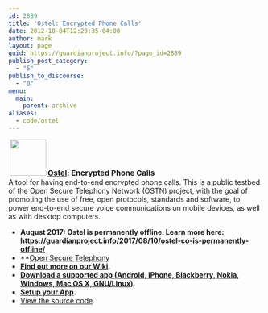 ```yaml
---
id: 2889
title: 'Ostel: Encrypted Phone Calls'
date: 2012-10-04T12:29:35-04:00
author: mark
layout: page
guid: https://guardianproject.info/?page_id=2889
publish_post_category:
  - "5"
publish_to_discourse:
  - "0"
menu:
  main:
    parent: archive
aliases:
  - code/ostel
---
```


<span style="font-size: 15px; font-weight: bold; clear: left;"><a href="https://ostel.co"><img class="alignleft size-thumbnail wp-image-1013" style="margin-left: 3px; margin-right: 3px; border: 0px initial initial;" title="Ostel" src="https://guardianproject.info/wp-content/uploads/2010/02/ostn256x256.png" alt="" width="72" height="72" /></a><a href="https://ostel.co">Ostel</a>: Encrypted Phone Calls</span>  
A tool for having end-to-end encrypted phone calls. This is a public testbed of the Open Secure Telephony Network (OSTN) project, with the goal of promoting the use of free, open protocols, standards and software, to power end-to-end secure voice communications on mobile devices, as well as with desktop computers.

  * **August 2017: Ostel is permanently offline. Learn more here: <https://guardianproject.info/2017/08/10/ostel-co-is-permanently-offline/>**
  * **[Open Secure Telephony ](https://guardianproject.info/wiki/OSTN)
  * **[Find out more on our Wiki](https://dev.guardianproject.info/projects/ostel/wiki).**
  * **[Download a supported app (Android, iPhone, Blackberry, Nokia, Windows, Mac OS X, GNU/Linux)](https://ostel.co/about).**
  * **[Setup your App](https://guardianproject.info/wiki/Ostel).**
  * [View the source code](https://github.com/guardianproject/OSTel).